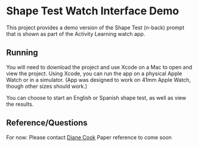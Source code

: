 # Shape Test Watch Interface Demo
This project provides a demo version of the Shape Test (n-back) prompt that is shown as part of the Activity Learning watch app.

## Running
You will need to download the project and use Xcode on a Mac to open and view the project. Using Xcode, you can run the app on a physical Apple Watch or in a simulator. (App was designed to work on 41mm Apple Watch, though other sizes should work.)

You can choose to start an English or Spanish shape test, as well as view the results.

## Reference/Questions
For now: Please contact [Diane Cook](https://eecs.wsu.edu/~cook/)
Paper reference to come soon

